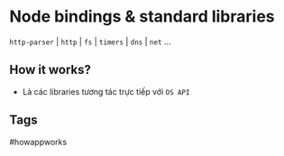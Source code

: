# Node bindings & standard libraries
`http-parser` | `http` | `fs` | `timers` | `dns` | `net` ...

## How it works?
* Là các libraries tương tác trực tiếp với `OS API` 


## Tags
#howappworks